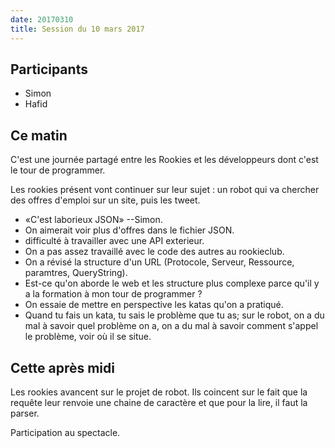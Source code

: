 ```yaml
---
date: 20170310
title: Session du 10 mars 2017
---
```


## Participants

- Simon
- Hafid

## Ce matin

C'est une journée partagé entre les Rookies et les développeurs dont c'est le
tour de programmer.

Les rookies présent vont continuer sur leur sujet : un robot qui va chercher
des offres d'emploi sur un site, puis les tweet.

- «C'est laborieux JSON» --Simon.
- On aimerait voir plus d'offres dans le fichier JSON.
- difficulté à travailler avec une API exterieur.
- On a pas assez travaillé avec le code des autres au rookieclub.
- On a révisé la structure d'un URL (Protocole, Serveur, Ressource, paramtres,
  QueryString).
- Est-ce qu'on aborde le web et les structure plus complexe parce qu'il y a la
  formation à mon tour de programmer ?
- On essaie de mettre en perspective les katas qu'on a pratiqué.
- Quand tu fais un kata, tu sais le problème que tu as; sur le robot, on a du
  mal à savoir quel problème on a, on a du mal à savoir comment s'appel le
  problème, voir où il se situe.


## Cette après midi

Les rookies avancent sur le projet de robot. Ils coincent sur le fait que la
requête leur renvoie une chaine de caractère et que pour la lire, il faut la
parser.

Participation au spectacle.
